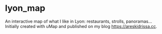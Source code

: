 # lyon_map

An interactive map of what I like in Lyon: restaurants, strolls, panoramas... Initially created with uMap and published on my blog <a href="https://areskidrissa.cc" target="_blank">https://areskidrissa.cc</a>.

